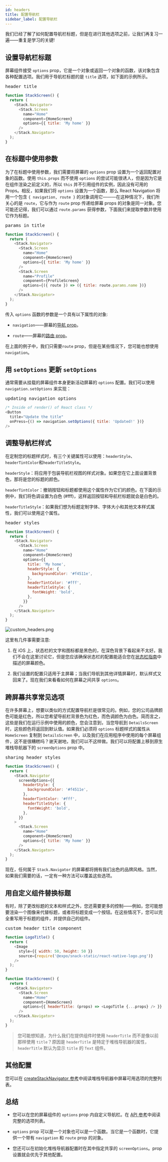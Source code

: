 ```yaml
---
id: headers
title: 配置导航栏
sidebar_label: 配置导航栏
---
```



我们已经了解了如何配置导航栏标题，但是在进行其他选项之前，让我们再复习一遍——重复是学习的关键!

## 设置导航栏标题

屏幕组件接受 `options` prop，它是一个对象或返回一个对象的函数，该对象包含各种配置选项。我们用于导航栏标题的是 `title` 选项，如下面的示例所示。

<samp id="basic-header-config">header title</samp>

```js
function StackScreen() {
  return (
    <Stack.Navigator>
      <Stack.Screen
        name="Home"
        component={HomeScreen}
        options={{ title: 'My home' }}
      />
    </Stack.Navigator>
  );
}
```

## 在标题中使用参数
 
为了在标题中使用参数，我们需要将屏幕的 `options` prop 设置为一个返回配置对象的函数。使用 `this.props` 而不使用 `options` 的尝试可能很诱人，但是因为它是在组件渲染之前定义的，所以 `this` 并不引用组件的实例，因此没有可用的Props。相反，如果我们将 `options` 设置为一个函数，那么 React Navigation 将用一个包含 `{ navigation, route }` 的对象调用它———在这种情况下，我们所关心的是 `route`，它与作为 `route` prop 传递给屏幕 props 的对象是同一对象。您可能还记得，我们可以通过 `route.params` 获得参数，下面我们来提取参数并使用它作为标题。

<samp id="params-in-title">params in title</samp>

```js
function StackScreen() {
  return (
    <Stack.Navigator>
      <Stack.Screen
        name="Home"
        component={HomeScreen}
        options={{ title: 'My home' }}
      />
      <Stack.Screen
        name="Profile"
        component={ProfileScreen}
        options={({ route }) => ({ title: route.params.name })}
      />
    </Stack.Navigator>
  );
}
```

传入 `options` 函数的参数是一个具有以下属性的对象:

- `navigation`——屏幕的[导航 prop](navigation-prop.md)。

- `route`——屏幕的[路由 prop](route-prop.md)。

在上面的例子中，我们只需要`route` prop，但是在某些情况下，您可能也想使用 `navigation`。

## 用 `setOptions` 更新 `setOptions`


通常需要从挂载的屏幕组件本身更新活动屏幕的 `options` 配置。我们可以使用 `navigation.setOptions` 来实现：

<samp id="updating-options-with-setoptions">updating navigation options</samp>

```js
/* Inside of render() of React class */
<Button
  title="Update the title"
  onPress={() => navigation.setOptions({ title: 'Updated!' })}
/>
```

## 调整导航栏样式

在定制您的标题样式时，有三个关键属性可以使用：`headerStyle`、`headerTintColor`和`headerTitleStyle`。

`headerStyle`：将应用于包装导航栏视图的样式对象。如果您在它上面设置背景色，那将是您的标题的颜色。

`headerTintColor`：撤销按钮和标题都使用这个属性作为它们的颜色。在下面的示例中，我们将色调设置为白色 (#fff)，这样返回按钮和导航栏标题就会是白色的。

`headerTitleStyle`：如果我们想为标题定制字体、字体大小和其他文本样式属性，我们可以使用这个属性。

<samp id="header-styles">header styles</samp>

```js
function StackScreen() {
  return (
    <Stack.Navigator>
      <Stack.Screen
        name="Home"
        component={HomeScreen}
        options={{
          title: 'My home',
          headerStyle: {
            backgroundColor: '#f4511e',
          },
          headerTintColor: '#fff',
          headerTitleStyle: {
            fontWeight: 'bold',
          },
        }}
      />
    </Stack.Navigator>
  );
}
```

![custom_headers.png](/assets/headers/custom_headers.png)

这里有几件事需要注意:

1. 在 iOS 上，状态栏的文字和图标都是黑色的，在深色背景下看起来不太好。我们不会在这里讨论它，但是您应该确保状态栏的配置能适合您在[状态栏指南](status-bar.md)中描述的屏幕颜色。

2. 我们设置的配置只适用于主屏幕；当我们导航到其他详情屏幕时，默认样式又回来了。现在我们来看看如何在屏幕之间共享 `options`。

## 跨屏幕共享常见选项

在许多屏幕上，想要以类似的方式配置导航栏是很常见的。例如，您的公司品牌颜色可能是红色，所以您希望导航栏背景色为红色，而色调颜色为白色。简而言之，这些是我们在运行示例中使用的颜色，您会注意到，当您导航到 `DetailsScreen` 时，这些颜色将返回到默认值。如果我们必须将 `options` 标题样式的属性从`HomeScreen` 复制到 `DetailsScreen` 中，以及我们在应用程序中使用的每个屏幕组件，这不是很糟糕吗？谢天谢地，我们可以不这样做。我们可以将配置上移到原生堆栈导航器下的 `screenOptions` prop 中。

<samp id="sharing-header-styles">sharing header styles</samp>

```js
function StackScreen() {
  return (
    <Stack.Navigator
      screenOptions={{
        headerStyle: {
          backgroundColor: '#f4511e',
        },
        headerTintColor: '#fff',
        headerTitleStyle: {
          fontWeight: 'bold',
        },
      }}
    >
      <Stack.Screen
        name="Home"
        component={HomeScreen}
        options={{ title: 'My home' }}
      />
    </Stack.Navigator>
  );
}
```

现在，任何属于 `Stack.Navigator` 的屏幕都将拥有我们出色的品牌风格。当然，如果我们需要的话，一定有一种方法可以覆盖这些选项。


## 用自定义组件替换标题

有时，除了更改标题的文本和样式之外，您还需要更多的控制——例如，您可能想要渲染一个图像来代替标题，或者将标题变成一个按钮。在这些情况下，您可以完全重写用于标题的组件，并提供自己的组件。

<samp id="custom-header-title-component">custom header title component</samp>

```js
function LogoTitle() {
  return (
    <Image
      style={{ width: 50, height: 50 }}
      source={require('@expo/snack-static/react-native-logo.png')}
    />
  );
}

function StackScreen() {
  return (
    <Stack.Navigator>
      <Stack.Screen
        name="Home"
        component={HomeScreen}
        options={{ headerTitle: (props) => <LogoTitle {...props} /> }}
      />
    </Stack.Navigator>
  );
}
```

> 您可能想知道，为什么我们在提供组件时使用 `headerTitle` 而不是像以前那样使用 `title`？原因是 `headerTitle` 是特定于堆栈导航器的属性，`headerTitle` 默认为显示 `title` 的 `Text` 组件。

## 其他配置

您可以在 [createStackNavigator 参考](native-stack-navigator.md#options)中阅读堆栈导航器中屏幕可用选项的完整列表。

## 总结

- 您可以在您的屏幕组件的 `options` prop  内自定义导航栏。在 [API 参考](native-stack-navigator.md#options)中阅读完整的选项列表。

- `options` prop 可以是一个对象也可以是一个函数。当它是一个函数时，它提供一个带有 `navigation` 和 `route` prop 的对象。

- 您还可以在初始化堆栈导航器配置时在其中指定共享的 `screenOptions`。prop设置就会优先于其他配置。